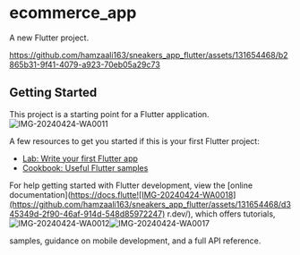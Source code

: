 # ecommerce_app

A new Flutter project.


https://github.com/hamzaali163/sneakers_app_flutter/assets/131654468/b2865b31-9f41-4079-a923-70eb05a29c73


## Getting Started

This project is a starting point for a Flutter application.
![IMG-20240424-WA0011](https://github.com/hamzaali163/sneakers_app_flutter/assets/131654468/f2c1fb7f-4c15-49d5-88d1-e6e680e4ed28)

A few resources to get you started if this is your first Flutter project:

- [Lab: Write your first Flutter app](https://docs.flutter.dev/get-started/codelab)
- [Cookbook: Useful Flutter samples](https://docs.flutter.dev/cookbook)

For help getting started with Flutter development, view the
[online documentation](https://docs.flutte![IMG-20240424-WA0018](https://github.com/hamzaali163/sneakers_app_flutter/assets/131654468/d345349d-2f90-46af-914d-548d85972247)
r.dev/), which offers tutorials,![IMG-20240424-WA0012](https://github.com/hamzaali163/sneakers_app_flutter/assets/131654468/b091ada7-c658-4bdf-9af4-0b61e1ac29a2)![IMG-20240424-WA0017](https://github.com/hamzaali163/sneakers_app_flutter/assets/131654468/cd44a528-9a9c-4a2c-96ab-bb7ac748f85b)


samples, guidance on mobile development, and a full API reference.
